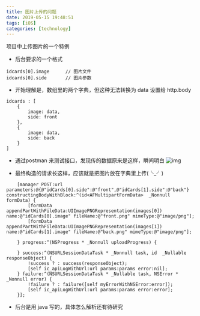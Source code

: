 ```yaml
---
title: 图片上传的问题
date: 2019-05-15 19:48:51
tags: [iOS]
categories: [technology]
---
```


项目中上传图片的一个特例

<!-- more -->

- 后台要求的一个格式
```
idcards[0].image      // 图片文件
idcards[0].side       // 图片参数
```

- 开始理解是，数组里的两个字典，但这种无法转换为 data 设置给 http.body
```
idcards : [
    {
        image: data,
        side: front
    },
    {
        image: data,
        side: back
    }
]
```

- 通过postman 来测试接口，发现传的数据原来是这样，瞬间明白
![img](//images.xiusl.com/blog/hexo/%E5%B1%8F%E5%B9%95%E5%BF%AB%E7%85%A7%202019-05-15%20%E4%B8%8B%E5%8D%888.02.48.png)

- 最终构造的请求长这样，应该就是把图片放在字典里上传(╰\_╯)

```
    [manager POST:url parameters:@{@"idCards[0].side":@"front",@"idCards[1].side":@"back"} constructingBodyWithBlock:^(id<AFMultipartFormData>  _Nonnull formData) {
        [formData appendPartWithFileData:UIImagePNGRepresentation(images[0]) name:@"idCards[0].image" fileName:@"front.png" mimeType:@"image/png"];
        [formData appendPartWithFileData:UIImagePNGRepresentation(images[1]) name:@"idCards[1].image" fileName:@"back.png" mimeType:@"image/png"];

    } progress:^(NSProgress * _Nonnull uploadProgress) {

    } success:^(NSURLSessionDataTask * _Nonnull task, id  _Nullable responseObject) {
        !success ? : success(responseObject);
        [self ic_apiLogWithUrl:url params:params error:nil];
    } failure:^(NSURLSessionDataTask * _Nullable task, NSError * _Nonnull error) {
        !failure ? : failure([self myErrorWithNSError:error]);
        [self ic_apiLogWithUrl:url params:params error:error];
    }];
```

- 后台是用 java 写的，具体怎么解析还有待研究

